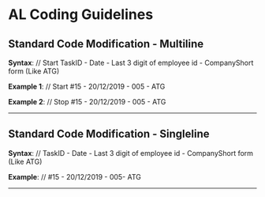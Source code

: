 # AL Coding Guidelines

## Standard Code Modification - Multiline
**Syntax**: // Start TaskID - Date - Last 3 digit of employee id - CompanyShort form (Like ATG)

**Example 1**: // Start #15 - 20/12/2019 - 005 - ATG

**Example 2**: // Stop #15 - 20/12/2019 - 005 - ATG

---

## Standard Code Modification - Singleline
**Syntax**: // TaskID - Date - Last 3 digit of employee id - CompanyShort form (Like ATG)

**Example**: // #15 - 20/12/2019 - 005- ATG

---
